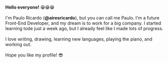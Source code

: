 <b>Hello everyone!</b> 😁😁😁<br><br>
I'm Paulo Ricardo (<b>@airesricardo</b>), but you can call me Paulo. I'm a future Front-End Developer, and my dream is to work for a big company.
I started learning tode just a week ago, but I already feel like I made lots of progress. <br><br>
I love writing, drawing, learning new languages, playing the piano, and working out. <br><br>
Hope you like my profile!  😎

